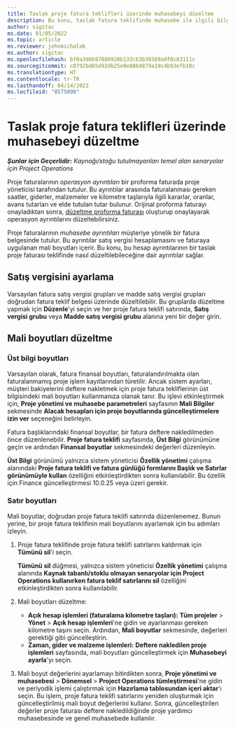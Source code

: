 ```yaml
---
title: Taslak proje fatura teklifleri üzerinde muhasebeyi düzeltme
description: Bu konu, taslak fatura teklifinde muhasebe ile ilgili bilgilerin nasıl ayarlanacağını açıklar.
author: sigitac
ms.date: 01/05/2022
ms.topic: article
ms.reviewer: johnmichalak
ms.author: sigitac
ms.openlocfilehash: bf0a3d6b97880920b133cb3b30389adf0c83111c
ms.sourcegitcommit: c0792bd65d92db25e0e8864879a19c4b93efb10c
ms.translationtype: HT
ms.contentlocale: tr-TR
ms.lasthandoff: 04/14/2022
ms.locfileid: "8575098"
---
```

# <a name="correct-the-accounting-on-draft-project-invoice-proposals"></a>Taslak proje fatura teklifleri üzerinde muhasebeyi düzeltme

_**Şunlar için Geçerlidir:** Kaynağı/stoğu tutulmayanları temel alan senaryolar için Project Operations_

Proje faturalarının *operasyon ayrıntıları* bir proforma faturada proje yöneticisi tarafından tutulur. Bu ayrıntılar arasında faturalanması gereken saatler, giderler, malzemeler ve kilometre taşlarıyla ilgili kararlar, oranlar, avans tutarları ve elde tutulan tutar bulunur. Orijinal proforma faturayı onayladıktan sonra, [düzeltme proforma faturası](../proforma-invoicing/corrective-invoices.md) oluşturup onaylayarak operasyon ayrıntılarını düzeltebilirsiniz.

Proje faturalarının *muhasebe ayrıntıları* müşteriye yönelik bir fatura belgesinde tutulur. Bu ayrıntılar satış vergisi hesaplamasını ve faturaya uygulanan mali boyutları içerir. Bu konu, bu hesap ayrıntılarının bir taslak proje faturası teklifinde nasıl düzeltilebileceğine dair ayrıntılar sağlar.

## <a name="adjust-sales-tax"></a>Satış vergisini ayarlama

Varsayılan fatura satış vergisi grupları ve madde satış vergisi grupları doğrudan fatura teklif belgesi üzerinde düzeltilebilir. Bu gruplarda düzeltme yapmak için **Düzenle**'yi seçin ve her proje fatura teklifi satırında, **Satış vergisi grubu** veya **Madde satış vergisi grubu** alanına yeni bir değer girin.

## <a name="adjust-financial-dimensions"></a>Mali boyutları düzeltme

### <a name="header-dimensions"></a>Üst bilgi boyutları

Varsayılan olarak, fatura finansal boyutları, faturalandırılmakta olan faturalanmamış proje işlem kayıtlarından türetilir. Ancak sistem ayarları, müşteri bakiyelerini deftere nakletmek için proje fatura tekliflerinin üst bilgisindeki mali boyutları kullanmanıza olanak tanır. Bu işlevi etkinleştirmek için, **Proje yönetimi ve muhasebe parametreleri** sayfasının **Mali Bilgiler** sekmesinde **Alacak hesapları için proje boyutlarında güncelleştirmelere izin ver** seçeneğini belirleyin.

Fatura başlıklarındaki finansal boyutlar, bir fatura deftere nakledilmeden önce düzenlenebilir. **Proje fatura teklifi** sayfasında, **Üst Bilgi** görünümüne geçin ve ardından **Finansal boyutlar** sekmesindeki değerleri düzenleyin.

**Üst Bilgi** görünümü yalnızca sistem yöneticisi **Özellik yönetimi** çalışma alanındaki **Proje fatura teklifi ve fatura günlüğü formlarını Başlık ve Satırlar görünümüyle kullan** özelliğini etkinleştirdikten sonra kullanılabilir. Bu özellik için Finance güncelleştirmesi 10.0.25 veya üzeri gerekir.

### <a name="line-dimensions"></a>Satır boyutları

Mali boyutlar, doğrudan proje fatura teklifi satırında düzenlenemez. Bunun yerine, bir proje fatura teklifinin mali boyutlarını ayarlamak için bu adımları izleyin.

1. Proje fatura teklifinde proje fatura teklifi satırlarını kaldırmak için **Tümünü sil**'i seçin.

    **Tümünü sil** düğmesi, yalnızca sistem yöneticisi **Özellik yönetimi** çalışma alanında **Kaynak tabanlı/stoklu olmayan senaryolar için Project Operations kullanırken fatura teklif satırlarını sil** özelliğini etkinleştirdikten sonra kullanılabilir.

2. Mali boyutları düzeltme:

    - **Açık hesap işlemleri (faturalama kilometre taşları):** **Tüm projeler** \> **Yönet** \> **Açık hesap işlemleri**'ne gidin ve ayarlanması gereken kilometre taşını seçin. Ardından, **Mali boyutlar** sekmesinde, değerleri gerektiği gibi güncelleştirin.
    - **Zaman, gider ve malzeme işlemleri:** **Deftere nakledilen proje işlemleri** sayfasında, mali boyutları güncelleştirmek için **Muhasebeyi ayarla**'yı seçin.

3. Mali boyut değerlerini ayarlamayı bitirdikten sonra, **Proje yönetimi ve muhasebesi** \> **Dönemsel** \> **Project Operations tümleştirmesi**'ne gidin ve periyodik işlemi çalıştırmak için **Hazırlama tablosundan içeri aktar**'ı seçin. Bu işlem, proje fatura teklifi satırlarını yeniden oluşturmak için güncelleştirilmiş mali boyut değerlerini kullanır. Sonra, güncelleştirilen değerler proje faturası deftere nakledildiğinde proje yardımcı muhasebesinde ve genel muhasebede kullanılır.
